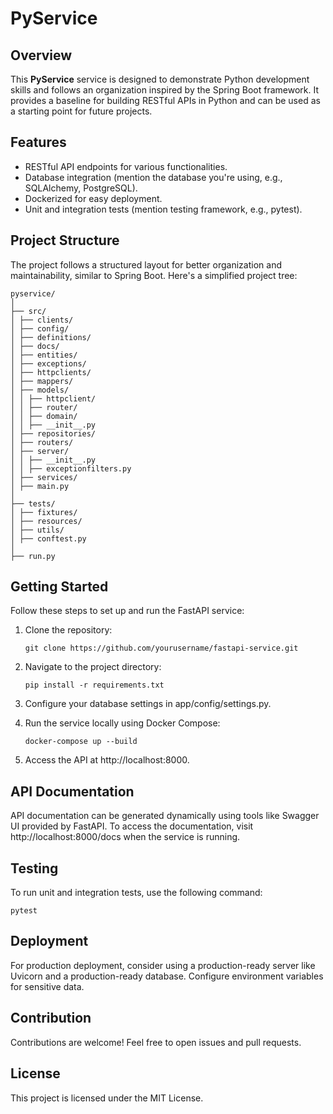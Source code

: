 # PyService

## Overview

This **PyService** service is designed to demonstrate Python development skills and follows an organization inspired by
the Spring Boot framework. It provides a baseline for building RESTful APIs in Python and can be used as a starting
point for future projects.

## Features

- RESTful API endpoints for various functionalities.
- Database integration (mention the database you're using, e.g., SQLAlchemy, PostgreSQL).
- Dockerized for easy deployment.
- Unit and integration tests (mention testing framework, e.g., pytest).

## Project Structure

The project follows a structured layout for better organization and maintainability, similar to Spring Boot. Here's a
simplified project tree:

```
pyservice/
│
├── src/
│ ├── clients/
│ ├── config/
│ ├── definitions/
│ ├── docs/
│ ├── entities/
│ ├── exceptions/
│ ├── httpclients/
│ ├── mappers/
│ ├── models/
│ │ ├── httpclient/
│ │ ├── router/
│ │ ├── domain/
│ │ ├── __init__.py
│ ├── repositories/
│ ├── routers/
│ ├── server/
│ │ ├── __init__.py
│ │ ├── exceptionfilters.py
│ ├── services/
│ ├── main.py
│
├── tests/
│ ├── fixtures/
│ ├── resources/
│ ├── utils/
│ ├── conftest.py
│
├── run.py
```

## Getting Started

Follow these steps to set up and run the FastAPI service:

1. Clone the repository:

   ```shell
   git clone https://github.com/yourusername/fastapi-service.git
   ```
2. Navigate to the project directory:
   ```shell
   pip install -r requirements.txt
   ```
3. Configure your database settings in app/config/settings.py.

4. Run the service locally using Docker Compose:
   ```shell
   docker-compose up --build
   ```
5. Access the API at http://localhost:8000.

## API Documentation

API documentation can be generated dynamically using tools like Swagger UI provided by FastAPI. To access the
documentation, visit http://localhost:8000/docs when the service is running.

## Testing

To run unit and integration tests, use the following command:
```shell
pytest
```

## Deployment
For production deployment, consider using a production-ready server like Uvicorn and a production-ready database.
Configure environment variables for sensitive data.

## Contribution
Contributions are welcome! Feel free to open issues and pull requests.

## License
This project is licensed under the MIT License.
